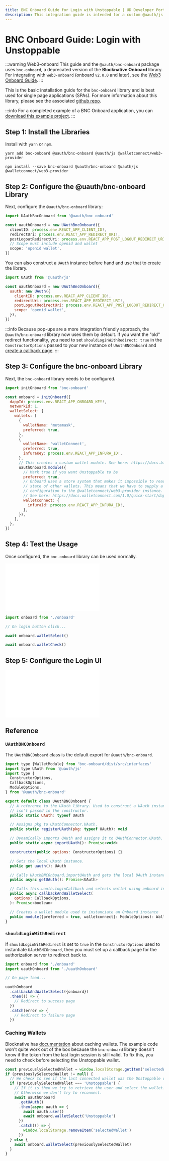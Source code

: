 ```yaml
---
title: BNC Onboard Guide for Login with Unstoppable | UD Developer Portal
description: This integration guide is intended for a custom @uauth/js integration, with ethereum provider, using the BNC Onboard library.
---
```


# BNC Onboard Guide: Login with Unstoppable

:::warning Web3-onboard
This guide and the `@uauth/bnc-onboard` package uses `bnc-onboard`, a deprecated version of the **Blocknative Onboard** library. For integrating with `web3-onboard` (onboard `v2.0.0` and later), see the [Web3 Onboard Guide](./web3-onboard-guide.md).
:::

This is the basic installation guide for the `bnc-onboard` library and is best used for single page applications (SPAs). For more information about this library, please see the associated [github repo](https://github.com/unstoppabledomains/uauth/tree/main/packages/bnc-onboard).

:::info
For a completed example of a BNC Onboard application, you can [download this example project](https://github.com/unstoppabledomains/uauth/blob/main/examples/bnc-onboard/).
:::

## Step 1: Install the Libraries

Install with `yarn` or `npm`.

```shell yarn
yarn add bnc-onboard @uauth/bnc-onboard @uauth/js @walletconnect/web3-provider
```

```shell npm
npm install --save bnc-onboard @uauth/bnc-onboard @uauth/js @walletconnect/web3-provider
```

## Step 2: Configure the @uauth/bnc-onboard Library

Next, configure the `@uauth/bnc-onboard` library:

```typescript
import UAuthBncOnboard from '@uauth/bnc-onboard'

const uauthOnboard = new UAuthBncOnboard({
  clientID: process.env.REACT_APP_CLIENT_ID!,
  redirectUri: process.env.REACT_APP_REDIRECT_URI!,
  postLogoutRedirectUri: process.env.REACT_APP_POST_LOGOUT_REDIRECT_URI!,\
  // Scope must include openid and wallet
  scope: 'openid wallet',
})
```

You can also construct a `UAuth` instance before hand and use that to create the library.

```javascript
import UAuth from '@uauth/js'

const uauthOnboard = new UAuthBncOnboard({
  uauth: new UAuth({
    clientID: process.env.REACT_APP_CLIENT_ID!,
    redirectUri: process.env.REACT_APP_REDIRECT_URI!,
    postLogoutRedirectUri: process.env.REACT_APP_POST_LOGOUT_REDIRECT_URI!,
    scope: 'openid wallet',
  }),
})
```

:::info
Because pop-ups are a more integration friendly approach, the `@uauth/bnc-onboard` library now uses them by default. If you want the "old" redirect functionality, you need to set `shouldLoginWithRedirect: true` in the `ConstructorOptions` passed to your new instance of `UAuthBNCOnboard` and [create a callback page](#shouldloginwithredirect).
:::

## Step 3: Configure the bnc-onboard Library

Next, the `bnc-onboard` library needs to be configured.

```javascript
import initOnboard from 'bnc-onboard'

const onboard = initOnboard({
  dappId: process.env.REACT_APP_ONBOARD_KEY!,
  networkId: 1,
  walletSelect: {
    wallets: [
      {
        walletName: 'metamask',
        preferred: true,
      },
      {
        walletName: 'walletConnect',
        preferred: true,
        infuraKey: process.env.REACT_APP_INFURA_ID!,
      },
      // This creates a custom wallet module. See here: https://docs.blocknative.com/onboard#creating-custom-modules
      uauthOnboard.module({
        // Mark true if you want Unstoppable to be
        preferred: true,
        // Onboard uses a store system that makes it impossible to read the
        // state of other wallets. This means that we have to supply a seperate
        // configuration to the @walletconnect/web3-provider instance.
        // See here: https://docs.walletconnect.com/1.0/quick-start/dapps/web3-provider
        walletconnect: {
          infuraId: process.env.REACT_APP_INFURA_ID!,
        },
      }),
    ],
  },
})
```

## Step 4: Test the Usage

Once configured, the `bnc-onboard` library can be used normally.

<embed src="/snippets/_login-mainnet-warning.md" />

```javascript
import onboard from './onboard'

// On login button click...

await onboard.walletSelect()

await onboard.walletCheck()
```

## Step 5: Configure the Login UI

<embed src="/snippets/_login-ui-config.md" />

## Reference

### `UAuthBNCOnboard`

The `UAuthBNCOnboard` class is the default export for `@uauth/bnc-onboard`.

```javascript
import type {WalletModule} from 'bnc-onboard/dist/src/interfaces'
import type UAuth from '@uauth/js'
import type {
  ConstructorOptions,
  CallbackOptions,
  ModuleOptions,
} from '@uauth/bnc-onboard'

export default class UAuthBNCOnboard {
  // A reference to the UAuth library. Used to construct a UAuth instance if one
  // isn't passed in the constructor.
  public static UAuth: typeof UAuth

  // Assigns pkg to UAuthConnector.UAuth.
  public static registerUAuth(pkg: typeof UAuth): void

  // Dynamically imports UAuth and assigns it to UAuthConnector.UAuth.
  public static async importUAuth(): Promise<void>

  constructor(public options: ConstructorOptions) {}

  // Gets the local UAuth instance.
  public get uauth(): UAuth

  // Calls UAuthBNCOnboard.importUAuth and gets the local UAuth instance.
  public async getUAuth(): Promise<UAuth>

  // Calls this.uauth.loginCallback and selects wallet using onboard instance.
  public async callbackAndWalletSelect(
    options: CallbackOptions,
  ): Promise<boolean>

  // Creates a wallet module used to instanciate an Onboard instance
  public module({preferred = true, walletconnect}: ModuleOptions): WalletModule
}
```

### `shouldLoginWithRedirect`

If `shouldLoginWithRedirect` is set to `true` in the `ConstructorOptions` used to instantiate `UAuthBNCOnboard`, then you must set up a callback page for the authorization server to redirect back to.

```javascript
import onboard from './onboard'
import uauthOnboard from './uauthOnboard'

// On page load...

uauthOnboard
  .callbackAndWalletSelect({onboard})
  .then(() => {
    // Redirect to success page
  })
  .catch(error => {
    // Redirect to failure page
  })
```

### Caching Wallets 

Blocknative has [documentation](https://docs.blocknative.com/onboard#caching-wallet-selection) about caching wallets. The example code won't quite work out of the box because the `bnc-onboard` library doesn't know if the token from the last login session is still valid. To fix this, you need to check before selecting the Unstoppable wallet.

```javascript
const previouslySelectedWallet = window.localStorage.getItem('selectedWallet')
if (previouslySelectedWallet != null) {
  // We check to see if the last connected wallet was the Unstoppable one.
  if (previouslySelectedWallet === 'Unstoppable') {
    // If it is then we try to retrieve the user and select the wallet.
    // Otherwise we don't try to reconnect.
    await uauthOnboard
      .getUAuth()
      .then(async uauth => {
        await uauth.user()
        await onboard.walletSelect('Unstoppable')
      })
      .catch(() => {
        window.localStorage.removeItem('selectedWallet')
      })
  } else {
    await onboard.walletSelect(previouslySelectedWallet)
  }
}
```
